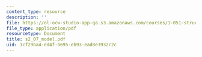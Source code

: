 ```yaml
---
content_type: resource
description: ''
file: https://ol-ocw-studio-app-qa.s3.amazonaws.com/courses/1-051-structural-engineering-design-fall-2003/1cf29ba4ed4fb695eb93ead8e3932c2c_s2_07_model.pdf
file_type: application/pdf
resourcetype: Document
title: s2_07_model.pdf
uid: 1cf29ba4-ed4f-b695-eb93-ead8e3932c2c
---
```

